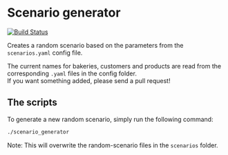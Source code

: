 # Scenario generator
[![Build Status](https://travis-ci.org/HBRS-MAAS/scenario-generator.svg?branch=master)](https://travis-ci.org/HBRS-MAAS/scenario-generator)

Creates a random scenario based on the parameters from the `scenarios.yaml` config file.

The current names for bakeries, customers and products are read from the corresponding `.yaml` files in the config folder.  
If you want something added, please send a pull request!

## The scripts
To generate a new random scenario, simply run the following command:

```bash
./scenario_generator
```

Note: This will overwrite the random-scenario files in the `scenarios` folder.
